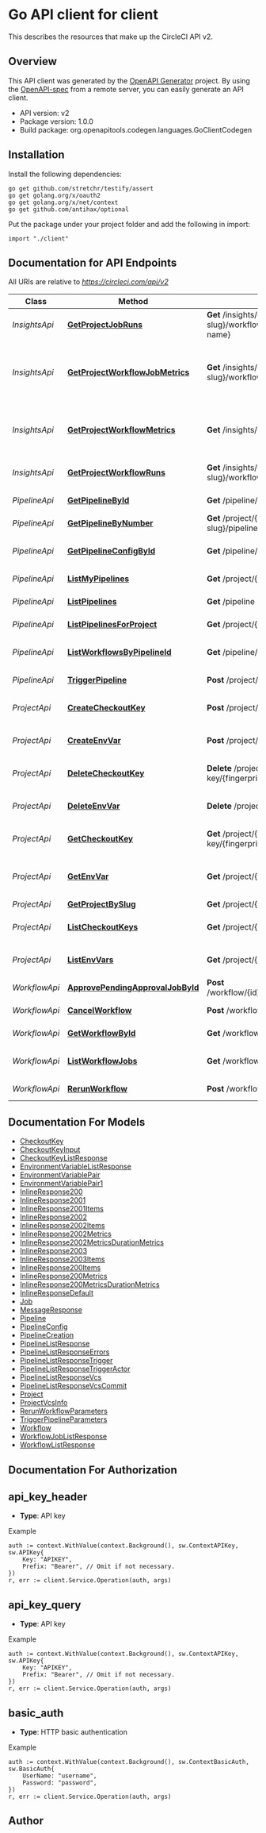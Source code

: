 # Go API client for client

This describes the resources that make up the CircleCI API v2.

## Overview
This API client was generated by the [OpenAPI Generator](https://openapi-generator.tech) project.  By using the [OpenAPI-spec](https://www.openapis.org/) from a remote server, you can easily generate an API client.

- API version: v2
- Package version: 1.0.0
- Build package: org.openapitools.codegen.languages.GoClientCodegen

## Installation

Install the following dependencies:

```shell
go get github.com/stretchr/testify/assert
go get golang.org/x/oauth2
go get golang.org/x/net/context
go get github.com/antihax/optional
```

Put the package under your project folder and add the following in import:

```golang
import "./client"
```

## Documentation for API Endpoints

All URIs are relative to *https://circleci.com/api/v2*

Class | Method | HTTP request | Description
------------ | ------------- | ------------- | -------------
*InsightsApi* | [**GetProjectJobRuns**](docs/InsightsApi.md#getprojectjobruns) | **Get** /insights/{project-slug}/workflows/{workflow-name}/jobs/{job-name} | Get recent runs of a workflow job
*InsightsApi* | [**GetProjectWorkflowJobMetrics**](docs/InsightsApi.md#getprojectworkflowjobmetrics) | **Get** /insights/{project-slug}/workflows/{workflow-name}/jobs | Get summary metrics for a project workflow&#39;s jobs.
*InsightsApi* | [**GetProjectWorkflowMetrics**](docs/InsightsApi.md#getprojectworkflowmetrics) | **Get** /insights/{project-slug}/workflows | Get summary metrics for a project&#39;s workflows
*InsightsApi* | [**GetProjectWorkflowRuns**](docs/InsightsApi.md#getprojectworkflowruns) | **Get** /insights/{project-slug}/workflows/{workflow-name} | Get recent runs of a workflow
*PipelineApi* | [**GetPipelineById**](docs/PipelineApi.md#getpipelinebyid) | **Get** /pipeline/{pipeline-id} | Get a pipeline
*PipelineApi* | [**GetPipelineByNumber**](docs/PipelineApi.md#getpipelinebynumber) | **Get** /project/{project-slug}/pipeline/{pipeline-number} | Get a pipeline
*PipelineApi* | [**GetPipelineConfigById**](docs/PipelineApi.md#getpipelineconfigbyid) | **Get** /pipeline/{pipeline-id}/config | Get a pipeline&#39;s configuration
*PipelineApi* | [**ListMyPipelines**](docs/PipelineApi.md#listmypipelines) | **Get** /project/{project-slug}/pipeline/mine | Get your pipelines
*PipelineApi* | [**ListPipelines**](docs/PipelineApi.md#listpipelines) | **Get** /pipeline | Get a list of pipelines
*PipelineApi* | [**ListPipelinesForProject**](docs/PipelineApi.md#listpipelinesforproject) | **Get** /project/{project-slug}/pipeline | Get all pipelines
*PipelineApi* | [**ListWorkflowsByPipelineId**](docs/PipelineApi.md#listworkflowsbypipelineid) | **Get** /pipeline/{pipeline-id}/workflow | Get a pipeline&#39;s workflows
*PipelineApi* | [**TriggerPipeline**](docs/PipelineApi.md#triggerpipeline) | **Post** /project/{project-slug}/pipeline | Trigger a new pipeline
*ProjectApi* | [**CreateCheckoutKey**](docs/ProjectApi.md#createcheckoutkey) | **Post** /project/{project-slug}/checkout-key | Create a new checkout key
*ProjectApi* | [**CreateEnvVar**](docs/ProjectApi.md#createenvvar) | **Post** /project/{project-slug}/envvar | Create an environment variable
*ProjectApi* | [**DeleteCheckoutKey**](docs/ProjectApi.md#deletecheckoutkey) | **Delete** /project/{project-slug}/checkout-key/{fingerprint} | Delete a checkout key
*ProjectApi* | [**DeleteEnvVar**](docs/ProjectApi.md#deleteenvvar) | **Delete** /project/{project-slug}/envvar/{name} | Delete an environment variable
*ProjectApi* | [**GetCheckoutKey**](docs/ProjectApi.md#getcheckoutkey) | **Get** /project/{project-slug}/checkout-key/{fingerprint} | Get a checkout key
*ProjectApi* | [**GetEnvVar**](docs/ProjectApi.md#getenvvar) | **Get** /project/{project-slug}/envvar/{name} | Get a masked environment variable
*ProjectApi* | [**GetProjectBySlug**](docs/ProjectApi.md#getprojectbyslug) | **Get** /project/{project-slug} | Get a project
*ProjectApi* | [**ListCheckoutKeys**](docs/ProjectApi.md#listcheckoutkeys) | **Get** /project/{project-slug}/checkout-key | Get all checkout keys
*ProjectApi* | [**ListEnvVars**](docs/ProjectApi.md#listenvvars) | **Get** /project/{project-slug}/envvar | List all environment variables
*WorkflowApi* | [**ApprovePendingApprovalJobById**](docs/WorkflowApi.md#approvependingapprovaljobbyid) | **Post** /workflow/{id}/approve/{approval_request_id} | Approve a job
*WorkflowApi* | [**CancelWorkflow**](docs/WorkflowApi.md#cancelworkflow) | **Post** /workflow/{id}/cancel | Cancel a workflow
*WorkflowApi* | [**GetWorkflowById**](docs/WorkflowApi.md#getworkflowbyid) | **Get** /workflow/{id} | Get a workflow
*WorkflowApi* | [**ListWorkflowJobs**](docs/WorkflowApi.md#listworkflowjobs) | **Get** /workflow/{id}/job | Get a workflow&#39;s jobs
*WorkflowApi* | [**RerunWorkflow**](docs/WorkflowApi.md#rerunworkflow) | **Post** /workflow/{id}/rerun | Rerun a workflow


## Documentation For Models

 - [CheckoutKey](docs/CheckoutKey.md)
 - [CheckoutKeyInput](docs/CheckoutKeyInput.md)
 - [CheckoutKeyListResponse](docs/CheckoutKeyListResponse.md)
 - [EnvironmentVariableListResponse](docs/EnvironmentVariableListResponse.md)
 - [EnvironmentVariablePair](docs/EnvironmentVariablePair.md)
 - [EnvironmentVariablePair1](docs/EnvironmentVariablePair1.md)
 - [InlineResponse200](docs/InlineResponse200.md)
 - [InlineResponse2001](docs/InlineResponse2001.md)
 - [InlineResponse2001Items](docs/InlineResponse2001Items.md)
 - [InlineResponse2002](docs/InlineResponse2002.md)
 - [InlineResponse2002Items](docs/InlineResponse2002Items.md)
 - [InlineResponse2002Metrics](docs/InlineResponse2002Metrics.md)
 - [InlineResponse2002MetricsDurationMetrics](docs/InlineResponse2002MetricsDurationMetrics.md)
 - [InlineResponse2003](docs/InlineResponse2003.md)
 - [InlineResponse2003Items](docs/InlineResponse2003Items.md)
 - [InlineResponse200Items](docs/InlineResponse200Items.md)
 - [InlineResponse200Metrics](docs/InlineResponse200Metrics.md)
 - [InlineResponse200MetricsDurationMetrics](docs/InlineResponse200MetricsDurationMetrics.md)
 - [InlineResponseDefault](docs/InlineResponseDefault.md)
 - [Job](docs/Job.md)
 - [MessageResponse](docs/MessageResponse.md)
 - [Pipeline](docs/Pipeline.md)
 - [PipelineConfig](docs/PipelineConfig.md)
 - [PipelineCreation](docs/PipelineCreation.md)
 - [PipelineListResponse](docs/PipelineListResponse.md)
 - [PipelineListResponseErrors](docs/PipelineListResponseErrors.md)
 - [PipelineListResponseTrigger](docs/PipelineListResponseTrigger.md)
 - [PipelineListResponseTriggerActor](docs/PipelineListResponseTriggerActor.md)
 - [PipelineListResponseVcs](docs/PipelineListResponseVcs.md)
 - [PipelineListResponseVcsCommit](docs/PipelineListResponseVcsCommit.md)
 - [Project](docs/Project.md)
 - [ProjectVcsInfo](docs/ProjectVcsInfo.md)
 - [RerunWorkflowParameters](docs/RerunWorkflowParameters.md)
 - [TriggerPipelineParameters](docs/TriggerPipelineParameters.md)
 - [Workflow](docs/Workflow.md)
 - [WorkflowJobListResponse](docs/WorkflowJobListResponse.md)
 - [WorkflowListResponse](docs/WorkflowListResponse.md)


## Documentation For Authorization



## api_key_header

- **Type**: API key

Example

```golang
auth := context.WithValue(context.Background(), sw.ContextAPIKey, sw.APIKey{
    Key: "APIKEY",
    Prefix: "Bearer", // Omit if not necessary.
})
r, err := client.Service.Operation(auth, args)
```


## api_key_query

- **Type**: API key

Example

```golang
auth := context.WithValue(context.Background(), sw.ContextAPIKey, sw.APIKey{
    Key: "APIKEY",
    Prefix: "Bearer", // Omit if not necessary.
})
r, err := client.Service.Operation(auth, args)
```


## basic_auth

- **Type**: HTTP basic authentication

Example

```golang
auth := context.WithValue(context.Background(), sw.ContextBasicAuth, sw.BasicAuth{
    UserName: "username",
    Password: "password",
})
r, err := client.Service.Operation(auth, args)
```



## Author




